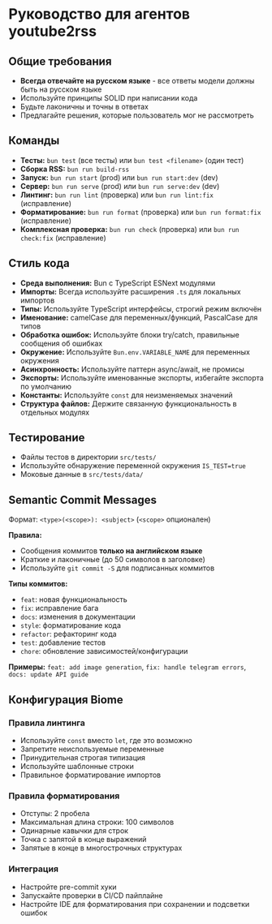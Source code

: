 # Руководство для агентов youtube2rss

## Общие требования

- **Всегда отвечайте на русском языке** - все ответы модели должны быть на русском языке
- Используйте принципы SOLID при написании кода
- Будьте лаконичны и точны в ответах
- Предлагайте решения, которые пользователь мог не рассмотреть

## Команды

- **Тесты:** `bun test` (все тесты) или `bun test <filename>` (один тест)
- **Сборка RSS:** `bun run build-rss`
- **Запуск:** `bun run start` (prod) или `bun run start:dev` (dev)
- **Сервер:** `bun run serve` (prod) или `bun run serve:dev` (dev)
- **Линтинг:** `bun run lint` (проверка) или `bun run lint:fix` (исправление)
- **Форматирование:** `bun run format` (проверка) или `bun run format:fix` (исправление)
- **Комплексная проверка:** `bun run check` (проверка) или `bun run check:fix` (исправление)

## Стиль кода

- **Среда выполнения:** Bun с TypeScript ESNext модулями
- **Импорты:** Всегда используйте расширения `.ts` для локальных импортов
- **Типы:** Используйте TypeScript интерфейсы, строгий режим включён
- **Именование:** camelCase для переменных/функций, PascalCase для типов
- **Обработка ошибок:** Используйте блоки try/catch, правильные сообщения об ошибках
- **Окружение:** Используйте `Bun.env.VARIABLE_NAME` для переменных окружения
- **Асинхронность:** Используйте паттерн async/await, не промисы
- **Экспорты:** Используйте именованные экспорты, избегайте экспорта по умолчанию
- **Константы:** Используйте `const` для неизменяемых значений
- **Структура файлов:** Держите связанную функциональность в отдельных модулях

## Тестирование

- Файлы тестов в директории `src/tests/`
- Используйте обнаружение переменной окружения `IS_TEST=true`
- Моковые данные в `src/tests/data/`

## Semantic Commit Messages

Формат: `<type>(<scope>): <subject>` (`<scope>` опционален)

**Правила:**

- Сообщения коммитов **только на английском языке**
- Краткие и лаконичные (до 50 символов в заголовке)
- Используйте `git commit -S` для подписанных коммитов

**Типы коммитов:**

- `feat`: новая функциональность
- `fix`: исправление бага
- `docs`: изменения в документации
- `style`: форматирование кода
- `refactor`: рефакторинг кода
- `test`: добавление тестов
- `chore`: обновление зависимостей/конфигурации

**Примеры:** `feat: add image generation`, `fix: handle telegram errors`, `docs: update API guide`

## Конфигурация Biome

### Правила линтинга

- Используйте `const` вместо `let`, где это возможно
- Запретите неиспользуемые переменные
- Принудительная строгая типизация
- Используйте шаблонные строки
- Правильное форматирование импортов

### Правила форматирования

- Отступы: 2 пробела
- Максимальная длина строки: 100 символов
- Одинарные кавычки для строк
- Точка с запятой в конце выражений
- Запятые в конце в многострочных структурах

### Интеграция

- Настройте pre-commit хуки
- Запускайте проверки в CI/CD пайплайне
- Настройте IDE для форматирования при сохранении и подсветки ошибок
